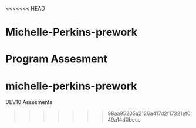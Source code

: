 <<<<<<< HEAD
# Michelle-Perkins-prework
Program Assesment
=======
# michelle-perkins-prework
DEV10 Assesments
>>>>>>> 98aa95205a2126a417d2f17321ef049a14d0becc
